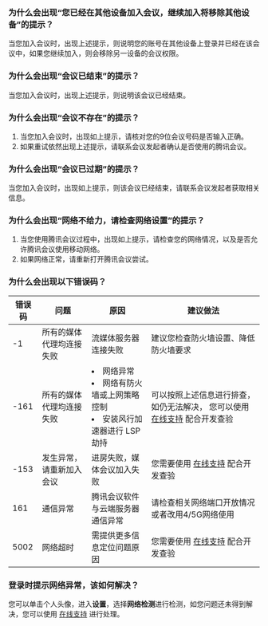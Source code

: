 
### 为什么会出现“您已经在其他设备加入会议，继续加入将移除其他设备”的提示？
当您加入会议时，出现上述提示，则说明您的账号在其他设备上登录并已经在该会议中，如果您继续加入，则会移除另一设备的会议权限。

### 为什么会出现“会议已结束”的提示？
当您加入会议时，出现上述提示，则说明该会议已经结束。

### 为什么会出现“会议不存在”的提示？
1. 当您加入会议时，出现如上提示，请核对您的9位会议号码是否输入正确。
2. 如果重试依然出现上述提示，请联系会议发起者确认是否使用的腾讯会议。


### 为什么会出现“会议已过期”的提示？
当您加入会议时，出现如上提示，则该会议已经结束，请联系会议发起者获取相关信息。

### 为什么会出现“网络不给力，请检查网络设置”的提示？
1. 当您使用腾讯会议过程中，出现如上提示，请检查您的网络情况，以及是否允许腾讯会议使用移动网络。
2. 如果网络正常，请重新打开腾讯会议尝试。

### 为什么会出现以下错误码？

| 错误码 | 问题 | 原因 |建议做法 |
|---------|---------|---------|---------|
| -1 | 所有的媒体代理均连接失败 | 流媒体服务器连接失败 |建议您检查防火墙设置、降低防火墙要求 |
| -161 | 所有的媒体代理均连接失败 | <li>网络异常<li>网络有防火墙或上网策略控制<li>安装风行加速器进行 LSP 劫持 |可以按照上述信息进行排查，如仍无法解决， 您可以使用 [在线支持](https://cloud.tencent.com/online-service?from=ticket-transform) 配合开发查验|
| -153 | 发生异常，请重新加入会议 | 进房失败，媒体会议加入失败 |您需要使用 [在线支持](https://cloud.tencent.com/online-service?from=ticket-transform) 配合开发查验 |
|161|通信异常|腾讯会议软件与云端服务器通信异常|请检查相关网络端口开放情况或者改用4/5G网络使用|
|5002|网络超时|需提供更多信息定位问题原因|您需要使用 [在线支持](https://cloud.tencent.com/online-service?from=ticket-transform) 配合开发查验|

### 登录时提示网络异常，该如何解决？
您可以单击个人头像，进入**设置**，选择**网络检测**进行检测，如您问题还未得到解决，您可以使用 [在线支持](https://cloud.tencent.com/online-service?from=ticket-transform) 进行处理。
